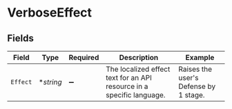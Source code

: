 # VerboseEffect


## Fields

| Field                                                                 | Type                                                                  | Required                                                              | Description                                                           | Example                                                               |
| --------------------------------------------------------------------- | --------------------------------------------------------------------- | --------------------------------------------------------------------- | --------------------------------------------------------------------- | --------------------------------------------------------------------- |
| `Effect`                                                              | **string*                                                             | :heavy_minus_sign:                                                    | The localized effect text for an API resource in a specific language. | Raises the user's Defense by 1 stage.                                 |